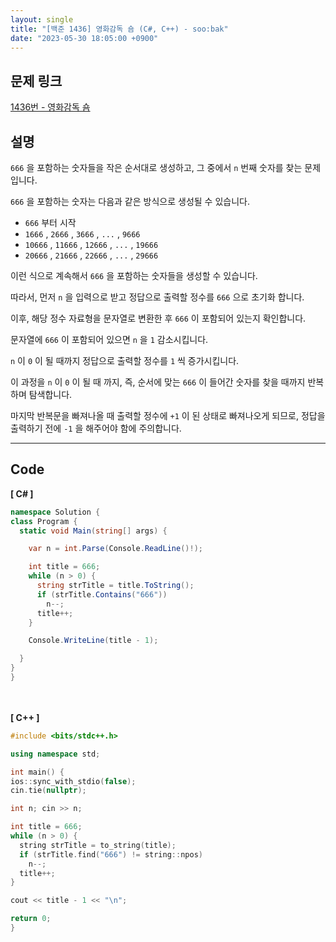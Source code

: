 ```yaml
---
layout: single
title: "[백준 1436] 영화감독 숌 (C#, C++) - soo:bak"
date: "2023-05-30 18:05:00 +0900"
---
```


## 문제 링크
  [1436번 - 영화감독 숌](https://www.acmicpc.net/problem/1436)

## 설명
`666` 을 포함하는 숫자들을 작은 순서대로 생성하고, 그 중에서 `n` 번째 숫자를 찾는 문제입니다. <br>

`666` 을 포함하는 숫자는 다음과 같은 방식으로 생성될 수 있습니다. <br>

- `666` 부터 시작 <br>
- `1666` , `2666` , `3666` , `...` , `9666` <br>
- `10666` , `11666` , `12666` , `...` , `19666` <br>
- `20666` , `21666` , `22666` , `...` , `29666` <br>

이런 식으로 계속해서 `666` 을 포함하는 숫자들을 생성할 수 있습니다. <br>

따라서, 먼저 `n` 을 입력으로 받고 정답으로 출력할 정수를 `666` 으로 초기화 합니다. <br>

이후, 해당 정수 자료형을 문자열로 변환한 후 `666` 이 포함되어 있는지 확인합니다. <br>

문자열에 `666` 이 포함되어 있으면 `n` 을 `1` 감소시킵니다. <br>

`n` 이 `0` 이 될 때까지 정답으로 출력할 정수를 `1` 씩 증가시킵니다. <br>

이 과정을 `n` 이 `0` 이 될 때 까지, 즉, 순서에 맞는 `666` 이 들어간 숫자를 찾을 때까지 반복하며 탐색합니다. <br>

마지막 반복문을 빠져나올 때 출력할 정수에 `+1` 이 된 상태로 빠져나오게 되므로, 정답을 출력하기 전에 `-1` 을 해주어야 함에 주의합니다. <br>
- - -

## Code
<b>[ C# ] </b>
<br>

  ```c#
namespace Solution {
  class Program {
    static void Main(string[] args) {

      var n = int.Parse(Console.ReadLine()!);

      int title = 666;
      while (n > 0) {
        string strTitle = title.ToString();
        if (strTitle.Contains("666"))
          n--;
        title++;
      }

      Console.WriteLine(title - 1);

    }
  }
}
  ```
<br><br>
<b>[ C++ ] </b>
<br>

  ```c++
#include <bits/stdc++.h>

using namespace std;

int main() {
  ios::sync_with_stdio(false);
  cin.tie(nullptr);

  int n; cin >> n;

  int title = 666;
  while (n > 0) {
    string strTitle = to_string(title);
    if (strTitle.find("666") != string::npos)
      n--;
    title++;
  }

  cout << title - 1 << "\n";

  return 0;
}
  ```
